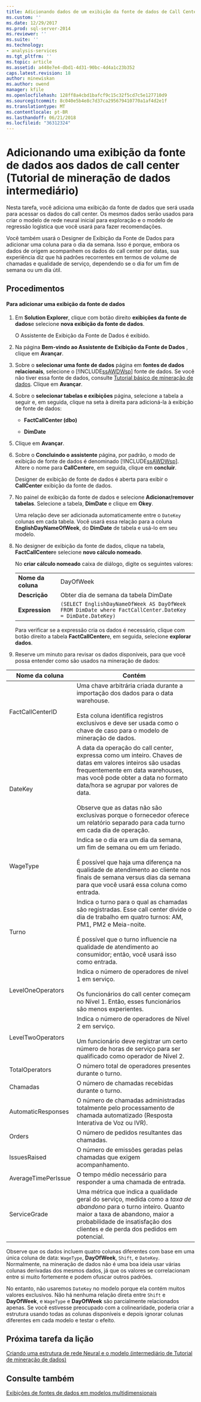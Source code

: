 ```yaml
---
title: Adicionando dados de um exibição da fonte de dados de Call Center (Tutorial de mineração de dados intermediário) | Microsoft Docs
ms.custom: ''
ms.date: 12/29/2017
ms.prod: sql-server-2014
ms.reviewer: ''
ms.suite: ''
ms.technology:
- analysis-services
ms.tgt_pltfrm: ''
ms.topic: article
ms.assetid: a448e7e4-dbd1-4d31-90bc-4d4a1c23b352
caps.latest.revision: 18
author: minewiskan
ms.author: owend
manager: kfile
ms.openlocfilehash: 128ff8a4cbd1bafcf9c15c32f5cd7c5e127710d9
ms.sourcegitcommit: 8c040e5b4e8c7d37ca295679410770a1af4d2e1f
ms.translationtype: MT
ms.contentlocale: pt-BR
ms.lasthandoff: 06/21/2018
ms.locfileid: "36312324"
---
```

# <a name="adding-a-data-source-view-for-call-center-data-intermediate-data-mining-tutorial"></a>Adicionando uma exibição da fonte de dados aos dados de call center (Tutorial de mineração de dados intermediário)
  Nesta tarefa, você adiciona uma exibição da fonte de dados que será usada para acessar os dados do call center. Os mesmos dados serão usados para criar o modelo de rede neural inicial para exploração e o modelo de regressão logística que você usará para fazer recomendações.  
  
 Você também usará o Designer de Exibição da Fonte de Dados para adicionar uma coluna para o dia da semana. Isso é porque, embora os dados de origem acompanhem os dados do call center por datas, sua experiência diz que há padrões recorrentes em termos de volume de chamadas e qualidade de serviço, dependendo se o dia for um fim de semana ou um dia útil.  
  
## <a name="procedures"></a>Procedimentos  
  
#### <a name="to-add-a-data-source-view"></a>Para adicionar uma exibição da fonte de dados  
  
1.  Em **Solution Explorer**, clique com botão direito **exibições da fonte de dados**e selecione **nova exibição da fonte de dados**.  
  
     O Assistente de Exibição da Fonte de Dados é exibido.  
  
2.  Na página **Bem-vindo ao Assistente de Exibição da Fonte de Dados** , clique em **Avançar**.  
  
3.  Sobre o **selecionar uma fonte de dados** página em **fontes de dados relacionais**, selecione o [!INCLUDE[ssAWDWsp](../includes/ssawdwsp-md.md)] fonte de dados. Se você não tiver essa fonte de dados, consulte [Tutorial básico de mineração de dados](../../2014/tutorials/basic-data-mining-tutorial.md). Clique em **Avançar**.  
  
4.  Sobre o **selecionar tabelas e exibições** página, selecione a tabela a seguir e, em seguida, clique na seta à direita para adicioná-la à exibição de fonte de dados:  
  
    -   **FactCallCenter (dbo)**  
  
    -   **DimDate**  
  
5.  Clique em **Avançar**.  
  
6.  Sobre o **Concluindo o assistente** página, por padrão, o modo de exibição de fonte de dados é denominado [!INCLUDE[ssAWDWsp](../includes/ssawdwsp-md.md)]. Altere o nome para **CallCenter**e, em seguida, clique em **concluir**.  
  
     Designer de exibição de fonte de dados é aberta para exibir o **CallCenter** exibição da fonte de dados.  
  
7.  No painel de exibição da fonte de dados e selecione **Adicionar/remover tabelas**. Selecione a tabela, **DimDate** e clique em **Okey**.  
  
     Uma relação deve ser adicionada automaticamente entre o `DateKey` colunas em cada tabela. Você usará essa relação para a coluna **EnglishDayNameOfWeek**, do **DimDate** de tabela e usá-lo em seu modelo.  
  
8.  No designer de exibição da fonte de dados, clique na tabela, **FactCallCenter**e selecione **novo cálculo nomeado**.  
  
     No **criar cálculo nomeado** caixa de diálogo, digite os seguintes valores:  
  
    |||  
    |-|-|  
    |**Nome da coluna**|DayOfWeek|  
    |**Descrição**|Obter dia de semana da tabela DimDate|  
    |**Expression**|`(SELECT EnglishDayNameOfWeek AS DayOfWeek FROM DimDate where FactCallCenter.DateKey = DimDate.DateKey)`|  
  
     Para verificar se a expressão cria os dados é necessário, clique com botão direito a tabela **FactCallCenter**e, em seguida, selecione **explorar dados**.  
  
9. Reserve um minuto para revisar os dados disponíveis, para que você possa entender como são usados na mineração de dados:  
  
|Nome da coluna|Contém|  
|-----------------|--------------|  
|FactCallCenterID|Uma chave arbitrária criada durante a importação dos dados para o data warehouse.<br /><br /> Esta coluna identifica registros exclusivos e deve ser usada como o chave de caso para o modelo de mineração de dados.|  
|DateKey|A data da operação do call center, expressa como um inteiro. Chaves de datas em valores inteiros são usadas frequentemente em data warehouses, mas você pode obter a data no formato data/hora se agrupar por valores de data.<br /><br /> Observe que as datas não são exclusivas porque o fornecedor oferece um relatório separado para cada turno em cada dia de operação.|  
|WageType|Indica se o dia era um dia da semana, um fim de semana ou em um feriado.<br /><br /> É possível que haja uma diferença na qualidade de atendimento ao cliente nos finais de semana versus dias da semana para que você usará essa coluna como entrada.|  
|Turno|Indica o turno para o qual as chamadas são registradas. Esse call center divide o dia de trabalho em quatro turnos: AM, PM1, PM2 e Meia-noite.<br /><br /> É possível que o turno influencie na qualidade de atendimento ao consumidor; então, você usará isso como entrada.|  
|LevelOneOperators|Indica o número de operadores de nível 1 em serviço.<br /><br /> Os funcionários do call center começam no Nível 1. Então, esses funcionários são menos experientes.|  
|LevelTwoOperators|Indica o número de operadores de Nível 2 em serviço.<br /><br /> Um funcionário deve registrar um certo número de horas de serviço para ser qualificado como operador de Nível 2.|  
|TotalOperators|O número total de operadores presentes durante o turno.|  
|Chamadas|O número de chamadas recebidas durante o turno.|  
|AutomaticResponses|O número de chamadas administradas totalmente pelo processamento de chamada automatizado (Resposta Interativa de Voz ou IVR).|  
|Orders|O número de pedidos resultantes das chamadas.|  
|IssuesRaised|O número de emissões geradas pelas chamadas que exigem acompanhamento.|  
|AverageTimePerIssue|O tempo médio necessário para responder a uma chamada de entrada.|  
|ServiceGrade|Uma métrica que indica a qualidade geral do serviço, medida como a *taxa de abandono* para o turno inteiro. Quanto maior a taxa de abandono, maior a probabilidade de insatisfação dos clientes e de perda dos pedidos em potencial.|  
  
 Observe que os dados incluem quatro colunas diferentes com base em uma única coluna de data: `WageType`, **DayOfWeek**, `Shift`, e `DateKey`. Normalmente, na mineração de dados não é uma boa ideia usar várias colunas derivadas dos mesmos dados, já que os valores se correlacionam entre si muito fortemente e podem ofuscar outros padrões.  
  
 No entanto, não usaremos `DateKey` no modelo porque ela contém muitos valores exclusivos. Não há nenhuma relação direta entre `Shift` e **DayOfWeek**, e `WageType` e **DayOfWeek** são parcialmente relacionados apenas. Se você estivesse preocupado com a colinearidade, poderia criar a estrutura usando todas as colunas disponíveis e depois ignorar colunas diferentes em cada modelo e testar o efeito.  
  
## <a name="next-task-in-lesson"></a>Próxima tarefa da lição  
 [Criando uma estrutura de rede Neural e o modelo &#40;intermediário de Tutorial de mineração de dados&#41;](../../2014/tutorials/creating-a-neural-network-structure-and-model-intermediate-data-mining-tutorial.md)  
  
## <a name="see-also"></a>Consulte também  
 [Exibições de fontes de dados em modelos multidimensionais](../analysis-services/multidimensional-models/data-source-views-in-multidimensional-models.md)  
  
  